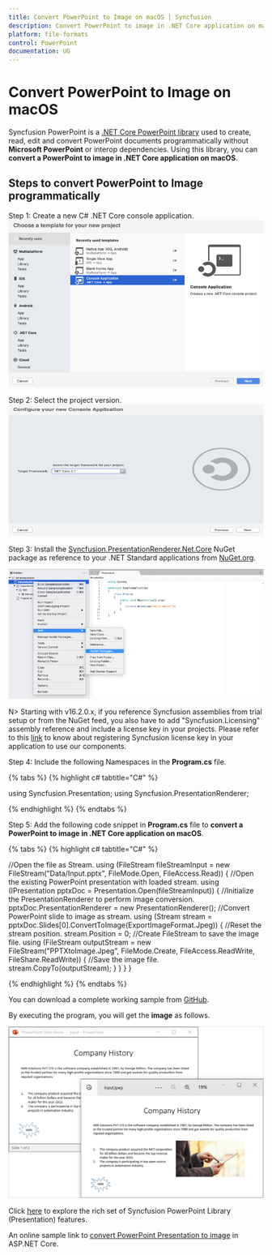 ```yaml
---
title: Convert PowerPoint to Image on macOS | Syncfusion
description: Convert PowerPoint to image in .NET Core application on macOS using .NET Core PowerPoint library (Presentation) without Microsoft PowerPoint or interop dependencies.
platform: file-formats
control: PowerPoint
documentation: UG
---
```


# Convert PowerPoint to Image on macOS

Syncfusion PowerPoint is a [.NET Core PowerPoint library](https://www.syncfusion.com/document-processing/powerpoint-framework/net-core) used to create, read, edit and convert PowerPoint documents programmatically without **Microsoft PowerPoint** or interop dependencies. Using this library, you can **convert a PowerPoint to image in .NET Core application on macOS**.

## Steps to convert PowerPoint to Image programmatically

Step 1: Create a new C# .NET Core console application.
![Create .NET Core console project](Workingwith_Mac/CreateProject.png)

Step 2: Select the project version.
![Select project version](Workingwith_Mac/selectprojectverion.png)

Step 3: Install the [Syncfusion.PresentationRenderer.Net.Core](https://www.nuget.org/packages/Syncfusion.PresentationRenderer.Net.Core) NuGet package as reference to your .NET Standard applications from [NuGet.org](https://www.nuget.org/).

![Install Nuget from Manage Nuget Package](Workingwith_Mac/Install_Nuget1.png)

N> Starting with v16.2.0.x, if you reference Syncfusion assemblies from trial setup or from the NuGet feed, you also have to add "Syncfusion.Licensing" assembly reference and include a license key in your projects. Please refer to this [link](https://help.syncfusion.com/common/essential-studio/licensing/overview) to know about registering Syncfusion license key in your application to use our components.

Step 4: Include the following Namespaces in the **Program.cs** file.

{% tabs %}
{% highlight c# tabtitle="C#" %}

using Syncfusion.Presentation;
using Syncfusion.PresentationRenderer;

{% endhighlight %}
{% endtabs %}

Step 5: Add the following code snippet in **Program.cs** file to **convert a PowerPoint to image in .NET Core application on macOS**.

{% tabs %}
{% highlight c# tabtitle="C#" %}

 //Open the file as Stream.
 using (FileStream fileStreamInput = new FileStream("Data/Input.pptx", FileMode.Open, FileAccess.Read))
 {
     //Open the existing PowerPoint presentation with loaded stream.
     using (IPresentation pptxDoc = Presentation.Open(fileStreamInput))
     {
         //Initialize the PresentationRenderer to perform image conversion.
         pptxDoc.PresentationRenderer = new PresentationRenderer();
         //Convert PowerPoint slide to image as stream.
         using (Stream stream = pptxDoc.Slides[0].ConvertToImage(ExportImageFormat.Jpeg))
         {
             //Reset the stream position.
             stream.Position = 0;
             //Create FileStream to save the image file.
             using (FileStream outputStream = new FileStream("PPTXtoImage.Jpeg", FileMode.Create, FileAccess.ReadWrite, FileShare.ReadWrite))
             {
                 //Save the image file.
                 stream.CopyTo(outputStream);
             }
         }
     }
 }

{% endhighlight %}
{% endtabs %}

You can download a complete working sample from [GitHub](https://github.com/SyncfusionExamples/PowerPoint-Examples/tree/master/PPTX-to-Image-conversion/Convert-PowerPoint-presentation-to-Image/MAC).

By executing the program, you will get the **image** as follows.

![PowerPoint to Image on macOS](PPTXtoPDF_images/Output_PowerPoint_Presentation_to-Image.png)

Click [here](https://www.syncfusion.com/document-processing/powerpoint-framework/net-core) to explore the rich set of Syncfusion PowerPoint Library (Presentation) features. 

An online sample link to [convert PowerPoint Presentation to image](https://ej2.syncfusion.com/aspnetcore/PowerPoint/PPTXToImage#/material3) in ASP.NET Core. 